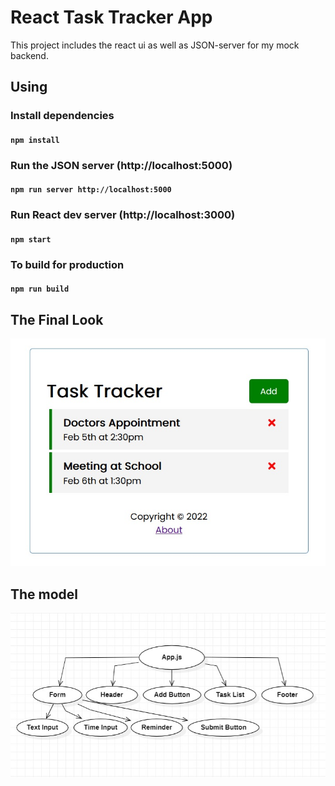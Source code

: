 # React Task Tracker App

This project includes the react ui as well as JSON-server for my mock backend.

## Using

### Install dependencies

#### `npm install`

### Run the JSON server (http://localhost:5000)

#### `npm run server http://localhost:5000`

### Run React dev server (http://localhost:3000)

#### `npm start`

### To build for production

#### `npm run build`

## The Final Look

![finallook](docs/FinalLook.jpg)

## The model

![model](docs/Model.jpg)
